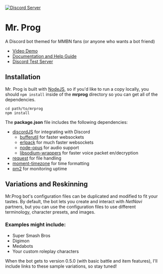 [![Discord Server](https://discordapp.com/api/guilds/246753591140810754/embed.png)](https://discord.gg/An86Wxy)

# Mr. Prog
A Discord bot themed for MMBN fans (or anyone who wants a bot friend)

* [Video Demo](https://youtu.be/6LBBi2Ay8aY)
* [Documentation and Help Guide](https://warped2713.github.io/mrprog/)
* [Discord Test Server](https://discord.gg/An86Wxy)

## Installation
Mr. Prog is built with [NodeJS](https://nodejs.org/en/download/), so if you'd like to run a copy locally, you should `npm install` inside of the **mrprog** directory so you can get all of the dependencies.
```
cd path/to/mrprog
npm install
```
The **package.json** file includes the following dependencies:
* [discordJS](https://github.com/hydrabolt/discord.js/) for integrating with Discord
    * [bufferutil]() for faster websockets
    * [erlpack]() for much faster websockets
    * [node-opus]() for audio support
    * [libsodium-wrappers]() for faster voice packet en/decryption
* [request](https://www.npmjs.com/package/request) for file handling
* [moment-timezone]() for time formatting
* [pm2]() for monitoring uptime

## Variations and Reskinning
Mr.Prog bot's configuration files can be duplicated and modified to fit your tastes.  By default, the bot lets you create and interact with _NetNavi_ partners, but you can use the configuration files to use different terminology, character presets, and images.

### Examples might include:
* Super Smash Bros
* Digimon
* Medabots
* Your custom roleplay characters


When the bot gets to version 0.5.0 (with basic battle and item features), I'll include links to these sample variations, so stay tuned!

